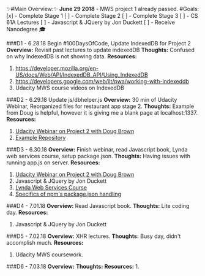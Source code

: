 :sparkles:#Main Overview::sparkles:
**June 29 2018** - MWS project 1 already passed.
#Goals:
[x] - Complete Stage 1
[ ] - Complete Stage 2
[ ] - Complete Stage 3
[ ] - CS 61A Lectures
[ ] - Javascript & JQuery by Jon Duckett
[ ] - Receive Nanodegree :mortar_board:

###D1 - 6.28.18 Begin #100DaysOfCode, Update IndexedDB for Project 2
**Overview:** Revisit past lectures to update indexedDB
**Thoughts:** Confused on why IndexedDB is not showing data.
**Resources:**
1. https://developer.mozilla.org/en-US/docs/Web/API/IndexedDB_API/Using_IndexedDB
2. https://developers.google.com/web/ilt/pwa/working-with-indexeddb
3. Udacity MWS course videos on IndexedDB

###D2 - 6.29.18 Update js/dbhelper.js
**Overview:** 30 min of Udacity Webinar, Reorganized files for restaurant app stage 2.
**Thoughts:** Example from Doug is helpful, however it is giving me a blank page at localhost:1337.
**Resources:**
1. [Udacity Webinar on Project 2 with Doug Brown](https://www.youtube.com/watch?v=Q2CJYf_XA58)
2. [Example Repository](https://github.com/thefinitemonkey/udacity-restaurant-reviews)

###D3 - 6.30.18
**Overview:** Finish webinar, read Javascript book, Lynda web services course, setup package.json.
**Thoughts:** Having issues with running app.js on server.
**Resources:**
1. [Udacity Webinar on Project 2 with Doug Brown](https://www.youtube.com/watch?v=Q2CJYf_XA58)
2. Javascript & JQuery by Jon Duckett
3. [Lynda Web Services Course](https://www.lynda.com/Software-Development-tutorials/Foundations-Programming-Web-Services/126131-2.html)
4. [Specifics of npm's package.json handling](https://docs.npmjs.com/files/package.json)

###D4 - 7.01.18
**Overview:** Read Javascript book.
**Thoughts:** Lite coding day.
**Resources:**
1. Javascript & JQuery by Jon Duckett

###D5 - 7.02.18
**Overview:** XHR lectures.
**Thoughts:** Busy day, didn't accomplish much.
**Resources:**
1. Udacity MWS coursework.

###D6 - 7.03.18
**Overview:**
**Thoughts:**
**Resources:**
1. 
